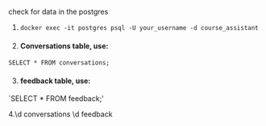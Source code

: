 check for data in the postgres 


1. `docker exec -it postgres psql -U your_username -d course_assistant`

2. #### Conversations table, use:

`SELECT * FROM conversations;`

3. #### feedback table, use:

`SELECT * FROM feedback;'

4.\d conversations
\d feedback


